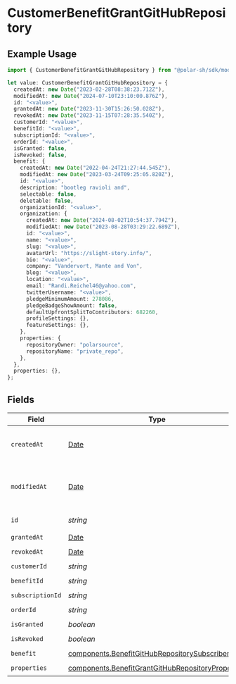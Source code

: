 # CustomerBenefitGrantGitHubRepository

## Example Usage

```typescript
import { CustomerBenefitGrantGitHubRepository } from "@polar-sh/sdk/models/components";

let value: CustomerBenefitGrantGitHubRepository = {
  createdAt: new Date("2023-02-28T08:38:23.712Z"),
  modifiedAt: new Date("2024-07-10T23:10:00.876Z"),
  id: "<value>",
  grantedAt: new Date("2023-11-30T15:26:50.028Z"),
  revokedAt: new Date("2023-11-15T07:28:35.540Z"),
  customerId: "<value>",
  benefitId: "<value>",
  subscriptionId: "<value>",
  orderId: "<value>",
  isGranted: false,
  isRevoked: false,
  benefit: {
    createdAt: new Date("2022-04-24T21:27:44.545Z"),
    modifiedAt: new Date("2023-03-24T09:25:05.820Z"),
    id: "<value>",
    description: "bootleg ravioli and",
    selectable: false,
    deletable: false,
    organizationId: "<value>",
    organization: {
      createdAt: new Date("2024-08-02T10:54:37.794Z"),
      modifiedAt: new Date("2023-08-28T03:29:22.689Z"),
      id: "<value>",
      name: "<value>",
      slug: "<value>",
      avatarUrl: "https://slight-story.info/",
      bio: "<value>",
      company: "Vandervort, Mante and Von",
      blog: "<value>",
      location: "<value>",
      email: "Randi.Reichel46@yahoo.com",
      twitterUsername: "<value>",
      pledgeMinimumAmount: 278086,
      pledgeBadgeShowAmount: false,
      defaultUpfrontSplitToContributors: 682260,
      profileSettings: {},
      featureSettings: {},
    },
    properties: {
      repositoryOwner: "polarsource",
      repositoryName: "private_repo",
    },
  },
  properties: {},
};
```

## Fields

| Field                                                                                                                  | Type                                                                                                                   | Required                                                                                                               | Description                                                                                                            |
| ---------------------------------------------------------------------------------------------------------------------- | ---------------------------------------------------------------------------------------------------------------------- | ---------------------------------------------------------------------------------------------------------------------- | ---------------------------------------------------------------------------------------------------------------------- |
| `createdAt`                                                                                                            | [Date](https://developer.mozilla.org/en-US/docs/Web/JavaScript/Reference/Global_Objects/Date)                          | :heavy_check_mark:                                                                                                     | Creation timestamp of the object.                                                                                      |
| `modifiedAt`                                                                                                           | [Date](https://developer.mozilla.org/en-US/docs/Web/JavaScript/Reference/Global_Objects/Date)                          | :heavy_check_mark:                                                                                                     | Last modification timestamp of the object.                                                                             |
| `id`                                                                                                                   | *string*                                                                                                               | :heavy_check_mark:                                                                                                     | The ID of the object.                                                                                                  |
| `grantedAt`                                                                                                            | [Date](https://developer.mozilla.org/en-US/docs/Web/JavaScript/Reference/Global_Objects/Date)                          | :heavy_check_mark:                                                                                                     | N/A                                                                                                                    |
| `revokedAt`                                                                                                            | [Date](https://developer.mozilla.org/en-US/docs/Web/JavaScript/Reference/Global_Objects/Date)                          | :heavy_check_mark:                                                                                                     | N/A                                                                                                                    |
| `customerId`                                                                                                           | *string*                                                                                                               | :heavy_check_mark:                                                                                                     | N/A                                                                                                                    |
| `benefitId`                                                                                                            | *string*                                                                                                               | :heavy_check_mark:                                                                                                     | N/A                                                                                                                    |
| `subscriptionId`                                                                                                       | *string*                                                                                                               | :heavy_check_mark:                                                                                                     | N/A                                                                                                                    |
| `orderId`                                                                                                              | *string*                                                                                                               | :heavy_check_mark:                                                                                                     | N/A                                                                                                                    |
| `isGranted`                                                                                                            | *boolean*                                                                                                              | :heavy_check_mark:                                                                                                     | N/A                                                                                                                    |
| `isRevoked`                                                                                                            | *boolean*                                                                                                              | :heavy_check_mark:                                                                                                     | N/A                                                                                                                    |
| `benefit`                                                                                                              | [components.BenefitGitHubRepositorySubscriber](../../models/components/benefitgithubrepositorysubscriber.md)           | :heavy_check_mark:                                                                                                     | N/A                                                                                                                    |
| `properties`                                                                                                           | [components.BenefitGrantGitHubRepositoryProperties](../../models/components/benefitgrantgithubrepositoryproperties.md) | :heavy_check_mark:                                                                                                     | N/A                                                                                                                    |